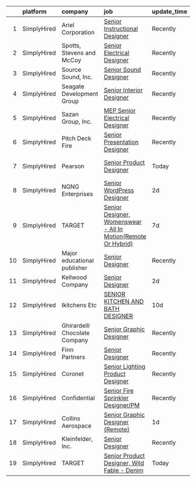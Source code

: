 

|    | platform    | company                       | job                                                                                                                                                                       | update_time   | location                     |
|---:|:------------|:------------------------------|:--------------------------------------------------------------------------------------------------------------------------------------------------------------------------|:--------------|:-----------------------------|
|  1 | SimplyHired | Ariel Corporation             | [Senior Instructional Designer](https://www.simplyhired.com/job/LgoY8_jjn2cAs2bLkvh_LCcPvHZUwTYWk1GTr9nD5lXI_vm8qqBKpw?q=senior+designer)                                 | Recently      | Mount Vernon, OH             |
|  2 | SimplyHired | Spotts, Stevens and McCoy     | [Senior Electrical Designer](https://www.simplyhired.com/job/OUOe_ZaLwGQ389GUziG8nwD_B822G9L9scLXhGvIxYlL6e1NRnyWIg?q=senior+designer)                                    | Recently      | Reading, PA                  |
|  3 | SimplyHired | Source Sound, Inc.            | [Senior Sound Designer](https://www.simplyhired.com/job/mw3datBFZnSnzm3SFniNFlYC60OHbjYX1kgvM61bk-lO-0QBaaabnQ?q=senior+designer)                                         | Recently      | Remote                       |
|  4 | SimplyHired | Seagate Development Group     | [Senior Interior Designer](https://www.simplyhired.com/job/y4NGEO71zfGoQcnDI_hOa7hUz-vfSYUQbPiOWaGP_MzVmZ4dqEfIeA?q=senior+designer)                                      | Recently      | Estero, FL                   |
|  5 | SimplyHired | Sazan Group, Inc.             | [MEP Senior Electrical Designer](https://www.simplyhired.com/job/SwdumVZzOq8fLFZDUFgnemgvlM40NMPrA3TLPTFsBLPp6kejTdNT6g?q=senior+designer)                                | Recently      | Seattle, WA                  |
|  6 | SimplyHired | Pitch Deck Fire               | [Senior Presentation Designer](https://www.simplyhired.com/job/jYNTnV-puvkSD-LiXWowLCQsrIrlIgUc9XdxbeCKV4VMJpASc_8p9Q?q=senior+designer)                                  | Recently      | Remote                       |
|  7 | SimplyHired | Pearson                       | [Senior Product Designer](https://www.simplyhired.com/job/sw03jGRk3B3EF3MQyr2bQWswC0t86VqIEx0SVQ7kXa70fffc8NhSkg?q=senior+designer)                                       | Today         | Des Moines, IA +51 locations |
|  8 | SimplyHired | NGNG Enterprises              | [Senior WordPress Designer](https://www.simplyhired.com/job/vzbqZPX50v7_0vVt7cz8evMv7VFwkjPAExGeujf_D2P6eswmO_4UZA?q=senior+designer)                                     | 2d            | Remote                       |
|  9 | SimplyHired | TARGET                        | [Senior Designer, Womenswear - All In Motion(Remote Or Hybrid)](https://www.simplyhired.com/job/fQYXGI894wf_QoZVtvAilY51D3gqqvcloGKLSzt0H51cF_iO0WqwSw?q=senior+designer) | 7d            | Minneapolis, MN              |
| 10 | SimplyHired | Major educational publisher   | [Senior Designer](https://www.simplyhired.com/job/tVEL6zK_SehKQRaXftqRg9FLV6MqJ59VNOKZPO0_fCjFnBGHpjWtfg?q=senior+designer)                                               | Recently      | Remote                       |
| 11 | SimplyHired | Kellwood Company              | [Senior Designer](https://www.simplyhired.com/job/jCw5yO5tNqOSWGrCcFpoyXoD_7oZE0lOfoAnayYE_rTJSBwgfjVeog?q=senior+designer)                                               | 2d            | Industry, CA                 |
| 12 | SimplyHired | Ikitchens Etc                 | [SENIOR KITCHEN AND BATH DESIGNER](https://www.simplyhired.com/job/1a57SpqWrsoKf9PA9LAB7385JUGqzkJbEocXatXQEY-lNUONyo6jkw?q=senior+designer)                              | 10d           | East Falmouth, MA            |
| 13 | SimplyHired | Ghirardelli Chocolate Company | [Senior Graphic Designer](https://www.simplyhired.com/job/INZj1RwZuVtR5dWO0moJTYfQh93qPwaJ9-z_GSOgfq0IwO3ogwHI5g?q=senior+designer)                                       | Recently      | San Leandro, CA              |
| 14 | SimplyHired | Finn Partners                 | [Senior Designer](https://www.simplyhired.com/job/XTQo6ahCf3HWEAHHSiEdTdPQws3IIfnqmIeby04SM6vbQPb5FPXQiw?q=senior+designer)                                               | Recently      | Vancouver, WA                |
| 15 | SimplyHired | Coronet                       | [Senior Lighting Product Designer](https://www.simplyhired.com/job/RfGhSWtuJ_lg6SsxwQD_ajD3-LAV4Tdv2X1UfMnbVnV2FPULJvEhtw?q=senior+designer)                              | Recently      | Totowa, NJ                   |
| 16 | SimplyHired | Confidential                  | [Senior Fire Sprinkler Designer/PM](https://www.simplyhired.com/job/Qpimr_k2kSdCQKbKj6Clj6gy3BtvIRm4VxREu-soLH3_3JdoG6TpAA?q=senior+designer)                             | Recently      | Marietta, GA                 |
| 17 | SimplyHired | Collins Aerospace             | [Senior Graphic Designer (Remote)](https://www.simplyhired.com/job/zkQz8nPBcdg7dOl2pierp82oZ-qhI0zaB3up545GeBlpVjPJypOU_w?q=senior+designer)                              | 1d            | Des Moines, IA               |
| 18 | SimplyHired | Kleinfelder, Inc.             | [Senior Designer](https://www.simplyhired.com/job/20TYhAxrjOQa227sSVOYvh0c4pVPRGyjcLq63s-jmUszkq7V-Tj7TA?q=senior+designer)                                               | Recently      | Dover, DE                    |
| 19 | SimplyHired | TARGET                        | [Senior Product Designer, Wild Fable - Denim](https://www.simplyhired.com/job/tpsrhpkdz04ptHHtfBfBlb1Ee4yVXLpdQD2VLkAINuSVZAMPCxcewQ?q=senior+designer)                   | Today         | Minneapolis, MN              |